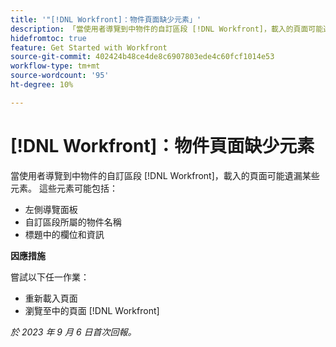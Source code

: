 ```yaml
---
title: '"[!DNL Workfront]：物件頁面缺少元素」'
description: 「當使用者導覽到中物件的自訂區段 [!DNL Workfront]，載入的頁面可能遺漏某些元素。」
hidefromtoc: true
feature: Get Started with Workfront
source-git-commit: 402424b48ce4de8c6907803ede4c60fcf1014e53
workflow-type: tm+mt
source-wordcount: '95'
ht-degree: 10%

---
```



# [!DNL Workfront]：物件頁面缺少元素

當使用者導覽到中物件的自訂區段 [!DNL Workfront]，載入的頁面可能遺漏某些元素。 這些元素可能包括：

* 左側導覽面板
* 自訂區段所屬的物件名稱
* 標題中的欄位和資訊

**因應措施**

嘗試以下任一作業：

* 重新載入頁面
* 瀏覽至中的頁面 [!DNL Workfront]

_於 2023 年 9 月 6 日首次回報。_

